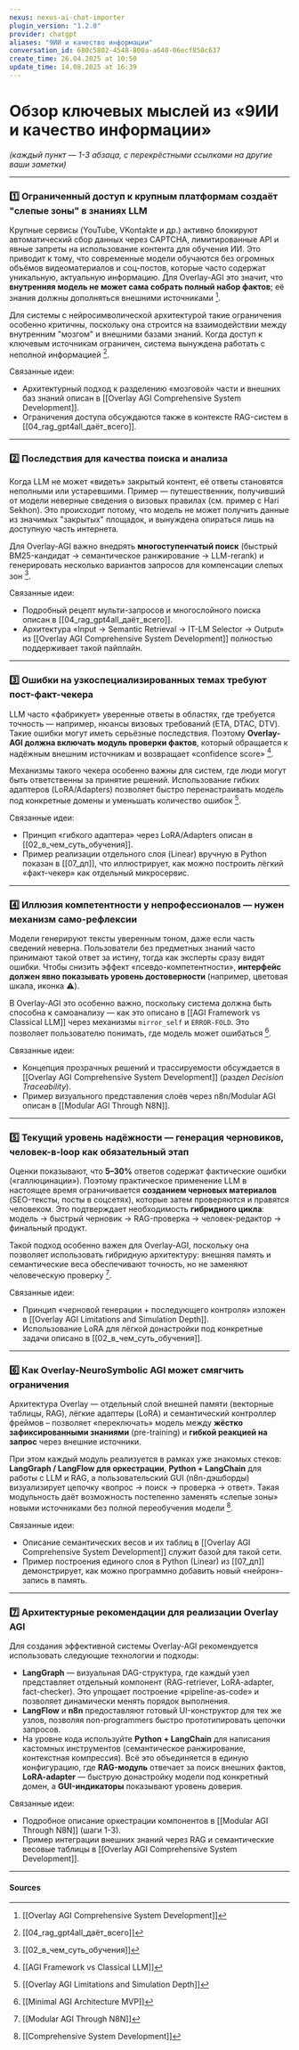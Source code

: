 ```yaml
---
nexus: nexus-ai-chat-importer
plugin_version: "1.2.0"
provider: chatgpt
aliases: "9ИИ и качество информации"
conversation_id: 680c5802-4548-800a-a640-06ecf850c637
create_time: 26.04.2025 at 10:50
update_time: 14.08.2025 at 16:39
---
```

# Обзор ключевых мыслей из «9ИИ и качество информации»

*(каждый пункт — 1-3 абзаца, с перекрёстными ссылками на другие ваши заметки)*

---

### **1️⃣ Ограниченный доступ к крупным платформам создаёт "слепые зоны" в знаниях LLM**

Крупные сервисы (YouTube, VKontakte и др.) активно блокируют автоматический сбор данных через CAPTCHA, лимитированные API и явные запреты на использование контента для обучения ИИ. Это приводит к тому, что современные модели обучаются без огромных объёмов видеоматериалов и соц-постов, которые часто содержат уникальную, актуальную информацию. Для Overlay-AGI это значит, что **внутренняя модель не может сама собрать полный набор фактов**; её знания должны дополняться внешними источниками [^1].

Для системы с нейросимволической архитектурой такие ограничения особенно критичны, поскольку она строится на взаимодействии между внутренним "мозгом" и внешними базами знаний. Когда доступ к ключевым источникам ограничен, система вынуждена работать с неполной информацией [^2].

Связанные идеи:  
- Архитектурный подход к разделению «мозговой» части и внешних баз знаний описан в [[Overlay AGI Comprehensive System Development]].
- Ограничения доступа обсуждаются также в контексте RAG-систем в [[04_rag_gpt4all_даёт_всего]].

---

### **2️⃣ Последствия для качества поиска и анализа**

Когда LLM не может «видеть» закрытый контент, её ответы становятся неполными или устаревшими. Пример — путешественник, получивший от модели неверные сведения о визовых правилах (см. пример с Hari Sekhon). Это происходит потому, что модель не может получить данные из значимых "закрытых" площадок, и вынуждена опираться лишь на доступную часть интернета.

Для Overlay-AGI важно внедрять **многоступенчатый поиск** (быстрый BM25-кандидат → семантическое ранжирование → LLM-rerank) и генерировать несколько вариантов запросов для компенсации слепых зон [^3].

Связанные идеи:  
- Подробный рецепт мульти-запросов и многослойного поиска описан в [[04_rag_gpt4all_даёт_всего]].  
- Архитектура «Input → Semantic Retrieval → IT-LM Selector → Output» из [[Overlay AGI Comprehensive System Development]] полностью поддерживает такой пайплайн.

---

### **3️⃣ Ошибки на узкоспециализированных темах требуют пост-факт-чекера**

LLM часто «фабрикует» уверенные ответы в областях, где требуется точность — например, нюансы визовых требований (ETA, DTAC, DTV). Такие ошибки могут иметь серьёзные последствия. Поэтому **Overlay-AGI должна включать модуль проверки фактов**, который обращается к надёжным внешним источникам и возвращает «confidence score» [^4].

Механизмы такого чекера особенно важны для систем, где люди могут быть ответственны за принятие решений. Использование гибких адаптеров (LoRA/Adapters) позволяет быстро перенастраивать модель под конкретные домены и уменьшать количество ошибок [^5].

Связанные идеи:  
- Принцип «гибкого адаптера» через LoRA/Adapters описан в [[02_в_чем_суть_обучения]].  
- Пример реализации отдельного слоя (Linear) вручную в Python показан в [[07_дп]], что иллюстрирует, как можно построить лёгкий «факт-чекер» как отдельный микросервис.

---

### **4️⃣ Иллюзия компетентности у непрофессионалов — нужен механизм само-рефлексии**

Модели генерируют тексты уверенным тоном, даже если часть сведений неверна. Пользователи без предметных знаний часто принимают такой ответ за истину, тогда как эксперты сразу видят ошибки. Чтобы снизить эффект «псевдо-компетентности», **интерфейс должен явно показывать уровень достоверности** (например, цветовая шкала, иконка ⚠️).

В Overlay-AGI это особенно важно, поскольку система должна быть способна к самоанализу — как это описано в [[AGI Framework vs Classical LLM]] через механизмы `mirror_self` и `ERROR-FOLD`. Это позволяет пользователю понимать, где модель может ошибаться [^6].

Связанные идеи:  
- Концепция прозрачных решений и трассируемости обсуждается в [[Overlay AGI Comprehensive System Development]] (раздел *Decision Traceability*).  
- Пример визуального представления слоёв через n8n/Modular AGI описан в [[Modular AGI Through N8N]].

---

### **5️⃣ Текущий уровень надёжности — генерация черновиков, человек-в-loop как обязательный этап**

Оценки показывают, что **5–30%** ответов содержат фактические ошибки («галлюцинации»). Поэтому практическое применение LLM в настоящее время ограничивается **созданием черновых материалов** (SEO-тексты, посты в соцсетях), которые затем проверяются и правятся человеком. Это подтверждает необходимость **гибридного цикла**: модель → быстрый черновик → RAG-проверка → человек-редактор → финальный продукт.

Такой подход особенно важен для Overlay-AGI, поскольку она позволяет использовать гибридную архитектуру: внешняя память и семантические веса обеспечивают точность, но не заменяют человеческую проверку [^7].

Связанные идеи:  
- Принцип «черновой генерации + последующего контроля» изложен в [[Overlay AGI Limitations and Simulation Depth]].  
- Использование LoRA для лёгкой донастройки под конкретные задачи описано в [[02_в_чем_суть_обучения]].

---

### **6️⃣ Как Overlay-NeuroSymbolic AGI может смягчить ограничения**

Архитектура Overlay — отдельный слой внешней памяти (векторные таблицы, RAG), лёгкие адаптеры (LoRA) и семантический контроллер фреймов – позволяет «переключать» модель между **жёстко зафиксированными знаниями** (pre-training) и **гибкой реакцией на запрос** через внешние источники. 

При этом каждый модуль реализуется в рамках уже знакомых стеков: **LangGraph / LangFlow для оркестрации**, **Python + LangChain** для работы с LLM и RAG, а пользовательский GUI (n8n-дэшборды) визуализирует цепочку «вопрос → поиск → проверка → ответ». Такая модульность даёт возможность постепенно заменять «слепые зоны» новыми источниками без полной переобучения модели [^8].

Связанные идеи:  
- Описание семантических весов и их таблиц в [[Overlay AGI Comprehensive System Development]] служит базой для такой сети.  
- Пример построения единого слоя в Python (Linear) из [[07_дп]] демонстрирует, как можно программно добавить новый «нейрон»-запись в память.

---

### **7️⃣ Архитектурные рекомендации для реализации Overlay AGI**

Для создания эффективной системы Overlay-AGI рекомендуется использовать следующие технологии и подходы:

- **LangGraph** — визуальная DAG-структура, где каждый узел представляет отдельный компонент (RAG-retriever, LoRA-adapter, fact-checker). Это упрощает построение «pipeline-as-code» и позволяет динамически менять порядок выполнения.  
- **LangFlow** и **n8n** предоставляют готовый UI-конструктор для тех же узлов, позволяя non-programmers быстро прототипировать цепочки запросов.  
- На уровне кода используйте **Python + LangChain** для написания кастомных инструментов (семантическое ранжирование, контекстная компрессия). Всё это объединяется в единую конфигурацию, где **RAG-модуль** отвечает за поиск внешних фактов, **LoRA-adapter** — быструю донастройку модели под конкретный домен, а **GUI-индикаторы** показывают уровень доверия.

Связанные идеи:  
- Подробное описание оркестрации компонентов в [[Modular AGI Through N8N]] (шаги 1-3).  
- Пример интеграции внешних знаний через RAG и семантические весовые таблицы в [[Overlay AGI Comprehensive System Development]].

---

#### Sources

[^1]: [[Overlay AGI Comprehensive System Development]]
[^2]: [[04_rag_gpt4all_даёт_всего]]
[^3]: [[02_в_чем_суть_обучения]]
[^4]: [[AGI Framework vs Classical LLM]]
[^5]: [[Overlay AGI Limitations and Simulation Depth]]
[^6]: [[Minimal AGI Architecture MVP]]
[^7]: [[Modular AGI Through N8N]]
[^8]: [[Comprehensive System Development]]
